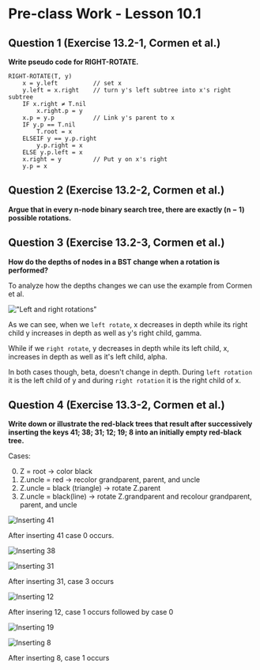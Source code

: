 # Pre-class Work - Lesson 10.1

## Question 1 (Exercise 13.2-1, Cormen et al.)

**Write pseudo code for RIGHT-ROTATE.**

```
RIGHT-ROTATE(T, y)
    x = y.left          // set x
    y.left = x.right    // turn y's left subtree into x's right subtree
    IF x.right ≠ T.nil
        x.right.p = y
    x.p = y.p           // Link y's parent to x
    IF y.p == T.nil
        T.root = x
    ELSEIF y == y.p.right
        y.p.right = x
    ELSE y.p.left = x
    x.right = y         // Put y on x's right
    y.p = x
```

## Question 2 (Exercise 13.2-2, Cormen et al.)

**Argue that in every n-node binary search tree, there are exactly (n − 1) possible rotations.**

## Question 3 (Exercise 13.2-3, Cormen et al.)

**How do the depths of nodes in a BST change when a rotation is performed?**

To analyze how the depths changes we can use the example from Cormen et al.

!["Left and right rotations"](images/cormen_rotations.png "Rotations")

As we can see, when we `left rotate`, x decreases in depth while its right child y increases in depth
as well as y's right child, gamma.

While if we `right rotate`, y decreases in depth while its left child, x, increases in depth
as well as it's left child, alpha.

In both cases though, beta, doesn't change in depth. During `left rotation` it is the left child of y 
and during `right rotation` it is the right child of x.

## Question 4 (Exercise 13.3-2, Cormen et al.)

**Write down or illustrate the red-black trees that result after successively inserting the keys 41; 38; 31; 12; 19; 8 into an initially empty red-black tree.**

Cases:

0. Z = root -> color black
1. Z.uncle = red -> recolor grandparent, parent, and uncle
2. Z.uncle = black (triangle) -> rotate Z.parent
3. Z.uncle = black(line) -> rotate Z.grandparent and recolour grandparent, parent, and uncle

![Inserting 41](images/inserting_41.png "Inserting 41")

After inserting 41 case 0 occurs.

![Inserting 38](images/inserting_38.png "Inserting 38")

![Inserting 31](images/inserting_31.png "Inserting 31")

After inserting 31, case 3 occurs

![Inserting 12](images/inserting_12.png "Inserting 12")

After insering 12, case 1 occurs followed by case 0

![Inserting 19](images/inserting_19.png "Inserting 19")

![Inserting 8](images/inserting_8.png "Inserting 8")

After inserting 8, case 1 occurs
